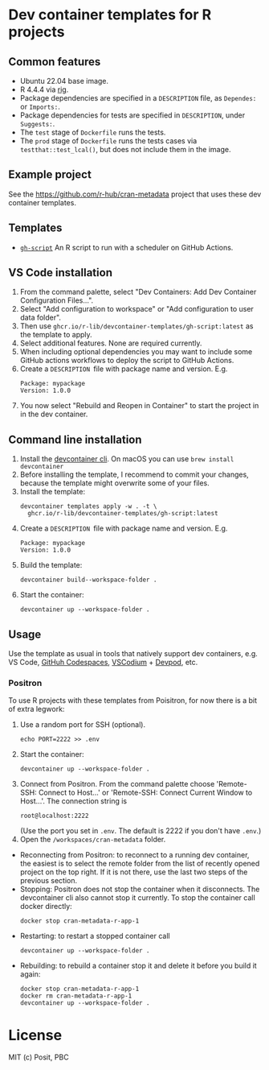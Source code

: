 # Dev container templates for R projects

## Common features

* Ubuntu 22.04 base image.
* R 4.4.4 via [rig](https://github.com/r-lib/rig#readme).
* Package dependencies are specified in a `DESCRIPTION` file, as
  `Dependes:` or `Imports:`.
* Package dependencies for tests are specified in `DESCRIPTION`, under
  `Suggests:`.
* The `test` stage of `Dockerfile` runs the tests.
* The `prod` stage of `Dockerfile` runs the tests cases via
 `testthat::test_lcal()`, but does not include them in the image.

## Example project

See the https://github.com/r-hub/cran-metadata project that uses these
dev container templates.

## Templates

* [`gh-script`](gh-script) An R script to run with a scheduler on GitHub
  Actions.

## VS Code installation

1. From the command palette, select "Dev Containers: Add Dev Container
   Configuration Files...".
1. Select "Add configuration to workspace" or "Add configuration to
   user data folder".
1. Then use `ghcr.io/r-lib/devcontainer-templates/gh-script:latest` as
   the template to apply.
1. Select additional features. None are required currently.
1. When including optional dependencies you may want to include some GitHub
   actions workflows to deploy the script to GitHub Actions.
1. Create a `DESCRIPTION `file with package name and version. E.g.
   ```
   Package: mypackage
   Version: 1.0.0
   ```
1. You now select "Rebuild and Reopen in Container" to start the project in
   in the dev container.

## Command line installation

1. Install the [devcontainer cli](
    https://github.com/devcontainers/cli#readme). On macOS you can use
   `brew install devcontainer`
1. Before installing the template, I recommend to commit your changes,
   because the template might overwrite some of your files.
1. Install the template:
   ```
   devcontainer templates apply -w . -t \
     ghcr.io/r-lib/devcontainer-templates/gh-script:latest
   ```
1. Create a `DESCRIPTION `file with package name and version. E.g.
   ```
   Package: mypackage
   Version: 1.0.0
   ```
1. Build the template:
   ```
   devcontainer build--workspace-folder .
   ```
1. Start the container:
   ```
   devcontainer up --workspace-folder .
   ```

## Usage

Use the template as usual in tools that natively support dev containers,
e.g. VS Code, [GitHuh Codespaces](https://github.com/features/codespaces),
[VSCodium](https://vscodium.com/) + [Devpod](https://devpod.sh/), etc.

### Positron

To use R projects with these templates from Poisitron, for now there is a
bit of extra legwork:

1. Use a random port for SSH (optional).
   ```
   echo PORT=2222 >> .env
   ```
1. Start the container:
   ```
   devcontainer up --workspace-folder .
   ```
1. Connect from Positron. From the command palette choose
   'Remote-SSH: Connect to Host...' or 'Remote-SSH: Connect Current Window
   to Host...'. The connection string is
   ```
   root@localhost:2222
   ```
   (Use the port you set in `.env`. The default is 2222 if you don't have
   `.env`.)
1. Open the `/workspaces/cran-metadata` folder.


* Reconnecting from Positron: to reconnect to a running dev container, the
  easiest is to select the remote folder from the list of recently opened
  project on the top right. If it is not there, use the last two steps of
  the previous section.
* Stopping: Positron does not stop the container when it disconnects. The
  devcontainer cli also cannot stop it currently. To stop the container
  call docker directly:
  ```
  docker stop cran-metadata-r-app-1
  ```
* Restarting: to restart a stopped container call
  ```
  devcontainer up --workspace-folder .
  ```
* Rebuilding: to rebuild a container stop it and delete it before you
  build it again:
  ```
  docker stop cran-metadata-r-app-1
  docker rm cran-metadata-r-app-1
  devcontainer up --workspace-folder .
  ```

# License

MIT (c) Posit, PBC
